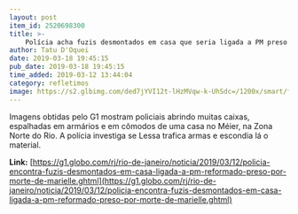 ```yaml
---
layout: post
item_id: 2520698300
title: >-
    Polícia acha fuzis desmontados em casa que seria ligada a PM preso por morte de Marielle
author: Tatu D'Oquei
date: 2019-03-18 19:45:15
pub_date: 2019-03-18 19:45:15
time_added: 2019-03-12 13:44:04
category: refletimos
image: https://s2.glbimg.com/ded7jYVI12t-lHzMVqw-k-UhSdc=/1200x/smart/filters:cover():strip_icc()/s03.video.glbimg.com/x720/7448886.jpg
---
```


Imagens obtidas pelo G1 mostram policiais abrindo muitas caixas, espalhadas em armários e em cômodos de uma casa no Méier, na Zona Norte do Rio. A polícia investiga se Lessa trafica armas e escondia lá o material.

**Link:** [https://g1.globo.com/rj/rio-de-janeiro/noticia/2019/03/12/policia-encontra-fuzis-desmontados-em-casa-ligada-a-pm-reformado-preso-por-morte-de-marielle.ghtml](https://g1.globo.com/rj/rio-de-janeiro/noticia/2019/03/12/policia-encontra-fuzis-desmontados-em-casa-ligada-a-pm-reformado-preso-por-morte-de-marielle.ghtml)

